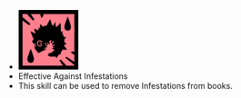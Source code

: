 - ![image.png](../assets/image_1701418867959_0.png)
- Effective Against Infestations
- This skill can be used to remove Infestations from books.